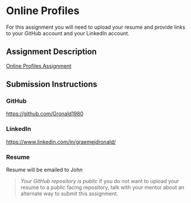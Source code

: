 # Online Profiles
For this assignment you will need to upload your resume and provide links to your GitHub account and your LinkedIn account.

## Assignment Description
[Online Profiles Assignment](https://education.launchcode.org/liftoff/modules/assignments/online-profiles)

## Submission Instructions
 
### GitHub
https://github.com/Gronald1980 
### LinkedIn
https://www.linkedin.com/in/graemejdronald/

### Resume
Resume will be emailed to John

> *Your GitHub repository is public* if you do not want to upload your resume to a public facing repository, talk with your mentor about an alternate way to submit this assignment.
